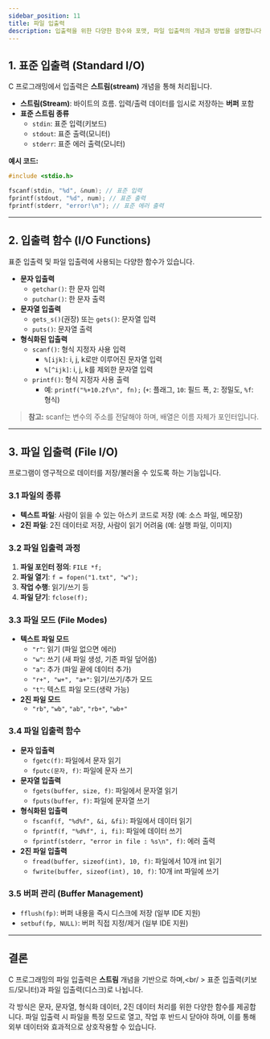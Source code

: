 ```yaml
---
sidebar_position: 11
title: 파일 입출력
description: 입출력을 위한 다양한 함수와 포맷, 파일 입출력의 개념과 방법을 설명합니다.
---
```


## 1. 표준 입출력 (Standard I/O)

C 프로그래밍에서 입출력은 **스트림(stream)** 개념을 통해 처리됩니다.

- **스트림(Stream)**: 바이트의 흐름. 입력/출력 데이터를 임시로 저장하는 **버퍼** 포함
- **표준 스트림 종류**
  - `stdin`: 표준 입력(키보드)
  - `stdout`: 표준 출력(모니터)
  - `stderr`: 표준 에러 출력(모니터)

**예시 코드:**

```c
#include <stdio.h>

fscanf(stdin, "%d", &num); // 표준 입력
fprintf(stdout, "%d", num); // 표준 출력
fprintf(stderr, "error!\n"); // 표준 에러 출력
```

---

## 2. 입출력 함수 (I/O Functions)

표준 입출력 및 파일 입출력에 사용되는 다양한 함수가 있습니다.

- **문자 입출력**
  - `getchar()`: 한 문자 입력
  - `putchar()`: 한 문자 출력
- **문자열 입출력**
  - `gets_s()`(권장) 또는 `gets()`: 문자열 입력
  - `puts()`: 문자열 출력
- **형식화된 입출력**
  - `scanf()`: 형식 지정자 사용 입력
    - `%[ijk]`: i, j, k로만 이루어진 문자열 입력
    - `%[^ijk]`: i, j, k를 제외한 문자열 입력
  - `printf()`: 형식 지정자 사용 출력
    - 예: `printf("%+10.2f\n", fn);` (`+`: 플래그, `10`: 필드 폭, `2`: 정밀도, `%f`: 형식)

> **참고:** scanf는 변수의 주소를 전달해야 하며, 배열은 이름 자체가 포인터입니다.

---

## 3. 파일 입출력 (File I/O)

프로그램이 영구적으로 데이터를 저장/불러올 수 있도록 하는 기능입니다.

### 3.1 파일의 종류

- **텍스트 파일**: 사람이 읽을 수 있는 아스키 코드로 저장 (예: 소스 파일, 메모장)
- **2진 파일**: 2진 데이터로 저장, 사람이 읽기 어려움 (예: 실행 파일, 이미지)

### 3.2 파일 입출력 과정

1. **파일 포인터 정의**: `FILE *f;`
2. **파일 열기**: `f = fopen("1.txt", "w");`
3. **작업 수행**: 읽기/쓰기 등
4. **파일 닫기**: `fclose(f);`

### 3.3 파일 모드 (File Modes)

- **텍스트 파일 모드**
  - `"r"`: 읽기 (파일 없으면 에러)
  - `"w"`: 쓰기 (새 파일 생성, 기존 파일 덮어씀)
  - `"a"`: 추가 (파일 끝에 데이터 추가)
  - `"r+", "w+", "a+"`: 읽기/쓰기/추가 모드
  - `"t"`: 텍스트 파일 모드(생략 가능)
- **2진 파일 모드**
  - `"rb"`, `"wb"`, `"ab"`, `"rb+"`, `"wb+"`

### 3.4 파일 입출력 함수

- **문자 입출력**
  - `fgetc(f)`: 파일에서 문자 읽기
  - `fputc(문자, f)`: 파일에 문자 쓰기
- **문자열 입출력**
  - `fgets(buffer, size, f)`: 파일에서 문자열 읽기
  - `fputs(buffer, f)`: 파일에 문자열 쓰기
- **형식화된 입출력**
  - `fscanf(f, "%d%f", &i, &fi)`: 파일에서 데이터 읽기
  - `fprintf(f, "%d%f", i, fi)`: 파일에 데이터 쓰기
  - `fprintf(stderr, "error in file : %s\n", f)`: 에러 출력
- **2진 파일 입출력**
  - `fread(buffer, sizeof(int), 10, f)`: 파일에서 10개 int 읽기
  - `fwrite(buffer, sizeof(int), 10, f)`: 10개 int 파일에 쓰기

### 3.5 버퍼 관리 (Buffer Management)

- `fflush(fp)`: 버퍼 내용을 즉시 디스크에 저장 (일부 IDE 지원)
- `setbuf(fp, NULL)`: 버퍼 직접 지정/제거 (일부 IDE 지원)

---

## 결론

C 프로그래밍의 파일 입출력은 **스트림** 개념을 기반으로 하며,<br/ >
표준 입출력(키보드/모니터)과 파일 입출력(디스크)로 나뉩니다.

각 방식은 문자, 문자열, 형식화 데이터, 2진 데이터 처리를 위한 다양한 함수를 제공합니다.
파일 입출력 시 파일을 특정 모드로 열고, 작업 후 반드시 닫아야 하며, 이를 통해 외부 데이터와 효과적으로 상호작용할 수 있습니다.
